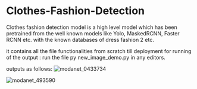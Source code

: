 # Clothes-Fashion-Detection
Clothes fashion detection model is a high level model which has been pretrained from the well known models like Yolo, MaskedRCNN, Faster RCNN etc. with the known databases of dress fashion 2 etc.

it contains all the file functionalities from scratch till deployment
for running of the output :
run the file py new_image_demo.py in any editors.

outputs as follows:
![modanet_0433734](https://user-images.githubusercontent.com/74004217/184347518-4dbdebd8-7a16-4ed3-97e7-548a8ea5631d.png)

![modanet_493590](https://user-images.githubusercontent.com/74004217/184347571-74df84b3-8829-458e-9177-61a93abd996c.png)
